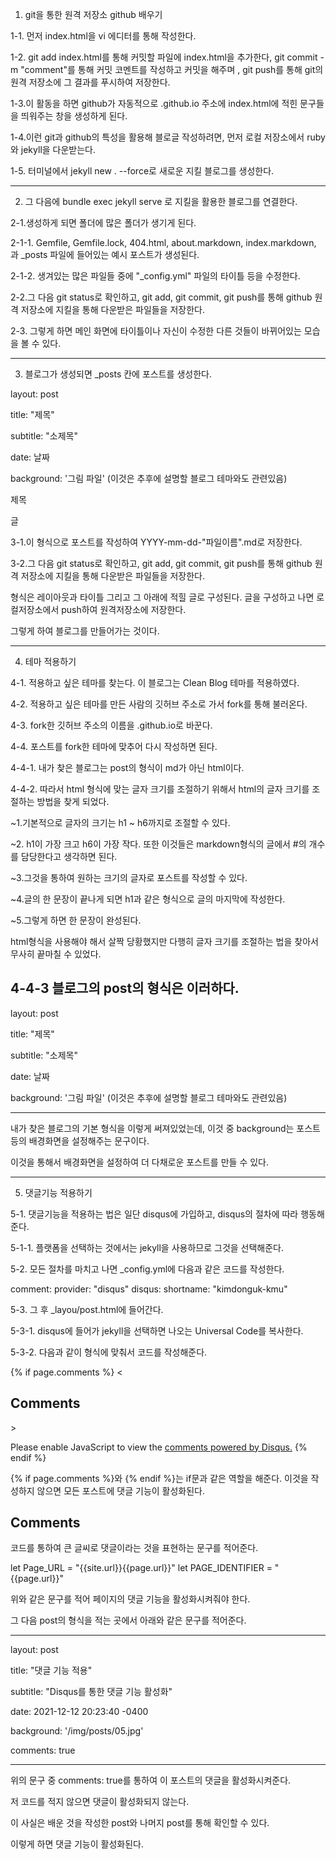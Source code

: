 
1. git을 통한 원격 저장소 github 배우기

1-1. 먼저 index.html을 vi 에디터를 통해 작성한다.

1-2. git add index.html를 통해 커밋할 파일에 index.html을 추가한다, git commit -m "comment"를 통해 커밋 코멘트를 작성하고 커밋을 해주며 , git push를 통해 git의 원격 저장소에 그 결과를 푸시하여 저장한다.

1-3.이 활동을 하면 github가 자동적으로 <username>.github.io 주소에 index.html에 적힌 문구들을 띄워주는 창을 생성하게 된다.

1-4.이런 git과 github의 특성을 활용해 블로글 작성하려면, 먼저 로컬 저장소에서 ruby와 jekyll을 다운받는다.

1-5. 터미널에서 jekyll new . --force로 새로운 지킬 블로그를 생성한다.

---

2. 그 다음에 bundle exec jekyll serve 로 지킬을 활용한 블로그를 연결한다.

2-1.생성하게 되면 폴더에 많은 폴더가 생기게 된다.

2-1-1. Gemfile, Gemfile.lock, 404.html, about.markdown, index.markdown, 과 _posts 파일에 들어있는 예시 포스트가 생성된다.

2-1-2. 생겨있는 많은 파일들 중에 "_config.yml" 파일의 타이틀 등을 수정한다.

2-2.그 다음 git status로 확인하고, git add, git commit, git push를 통해 github 원격 저장소에 지킬을 통해 다운받은 파일들을 저장한다.
  
2-3. 그렇게 하면 메인 화면에 타이틀이나 자신이 수정한 다른 것들이 바뀌어있는 모습을 볼 수 있다.

---
  
3. 블로그가 생성되면 _posts 칸에 포스트를 생성한다.

layout: post

title: "제목"

subtitle: "소제목"

date: 날짜

background: '그림 파일' (이것은 추후에 설명할 블로그 테마와도 관련있음)

제목

<p> 글 </p>
  

3-1.이 형식으로 포스트를 작성하여 YYYY-mm-dd-"파일이름".md로 저장한다.

3-2.그 다음 git status로 확인하고, git add, git commit, git push를 통해 github 원격 저장소에 지킬을 통해 다운받은 파일들을 저장한다.

형식은 레이아웃과 타이틀 그리고 그 아래에 적힐 글로 구성된다. 글을 구성하고 나면 로컬저장소에서 push하여 원격저장소에 저장한다.

그렇게 하여 블로그를 만들어가는 것이다.
  
---

4. 테마 적용하기

4-1. 적용하고 싶은 테마를 찾는다. 이 블로그는 Clean Blog 테마를 적용하였다.

4-2. 적용하고 싶은 테마를 만든 사람의 깃허브 주소로 가서 fork를 통해 불러온다.

4-3. fork한 깃허브 주소의 이름을 <username>.github.io로 바꾼다.

4-4. 포스트를 fork한 테마에 맞추어 다시 작성하면 된다.
  
4-4-1. 내가 찾은 블로그는 post의 형식이 md가 아닌 html이다.

4-4-2. 따라서 html 형식에 맞는 글자 크기를 조절하기 위해서 html의 글자 크기를 조절하는 방법을 찾게 되었다.
  
~1.기본적으로 글자의 크기는 h1 ~ h6까지로 조절할 수 있다.
  
~2. h1이 가장 크고 h6이 가장 작다. 또한 이것들은 markdown형식의 글에서 #의 개수를 담당한다고 생각하면 된다.

~3.그것을 통하여 원하는 크기의 글자로 포스트를 작성할 수 있다.
  
~4.글의 한 문장이 끝나게 되면 h1과 같은 형식으로 글의 마지막에 작성한다.

~5.그렇게 하면 한 문장이 완성된다.
  
html형식을 사용해야 해서 살짝 당황했지만 다행히 글자 크기를 조절하는 법을 찾아서 무사히 끝마칠 수 있었다.

4-4-3 블로그의 post의 형식은 이러하다.  
---

layout: post

title: "제목"

subtitle: "소제목"

date: 날짜

background: '그림 파일' (이것은 추후에 설명할 블로그 테마와도 관련있음)

---
  
내가 찾은 블로그의 기본 형식을 이렇게 써져있었는데, 이것 중 background는 포스트 등의 배경화면을 설정해주는 문구이다.
  
이것을 통해서 배경화면을 설정하여 더 다채로운 포스트를 만들 수 있다.
  
---
  
5. 댓글기능 적용하기
  
5-1. 댓글기능을 적용하는 법은 일단 disqus에 가입하고, disqus의 절차에 따라 행동해준다.
 
5-1-1. 플랫폼을 선택하는 것에서는 jekyll을 사용하므로 그것을 선택해준다.
  
5-2. 모든 절차를 마치고 나면 _config.yml에 다음과 같은 코드를 작성한다.

comment:
  provider:         "disqus"
  disqus:
    shortname:      "kimdonguk-kmu"
  
5-3. 그 후 _layou/post.html에 들어간다.

5-3-1. disqus에 들어가 jekyll을 선택하면 나오는 Universal Code를 복사한다.
  
5-3-2. 다음과 같이 형식에 맞춰서 코드를 작성해준다.

{% if page.comments %}
<<h2>Comments</h2>>
<div id="disqus_thread"></div>
<script>
    /**
    *  RECOMMENDED CONFIGURATION VARIABLES: EDIT AND UNCOMMENT THE SECTION BELOW TO INSERT DYNAMIC VALUES FROM YOUR PLATFORM OR CMS.
    *  LEARN WHY DEFINING THESE VARIABLES IS IMPORTANT: https://disqus.com/admin/universalcode/#configuration-variables    */
    /*
    let Page_URL = "{{site.url}}{{page.url}}"
    let PAGE_IDENTIFIER = "{{page.url}}"
    var disqus_config = function () {
    this.page.url = PAGE_URL;  // Replace PAGE_URL with your page's canonical URL variable
    this.page.identifier = PAGE_IDENTIFIER; // Replace PAGE_IDENTIFIER with your page's unique identifier variable
    };
    */
    (function() { // DON'T EDIT BELOW THIS LINE
    var d = document, s = d.createElement('script');
    s.src = 'https://kimdonguk-kmu.disqus.com/embed.js';
    s.setAttribute('data-timestamp', +new Date());
    (d.head || d.body).appendChild(s);
    })();
</script>
<noscript>Please enable JavaScript to view the <a href="https://disqus.com/?ref_noscript">comments powered by Disqus.</a></noscript>
{% endif %}
  
{% if page.comments %}와 {% endif %}는 if문과 같은 역할을 해준다. 이것을 작성하지 않으면 모든 포스트에 댓글 기능이 활성화된다.
  
<h2>Comments</h2> 코드를 통하여 큰 글씨로 댓글이라는 것을 표현하는 문구를 적어준다.
  
let Page_URL = "{{site.url}}{{page.url}}"
let PAGE_IDENTIFIER = "{{page.url}}"

위와 같은 문구를 적어 페이지의 댓글 기능을 활성화시켜줘야 한다.
  
그 다음 post의 형식을 적는 곳에서 아래와 같은 문구를 적어준다.
  
---

layout: post

title: "댓글 기능 적용"

subtitle: "Disqus를 통한 댓글 기능 활성화"

date: 2021-12-12 20:23:40 -0400

background: '/img/posts/05.jpg'

comments: true

---
  
위의 문구 중 comments: true를 통하여 이 포스트의 댓글을 활성화시켜준다.

저 코드를 적지 않으면 댓글이 활성화되지 않는다.
  
이 사실은 배운 것을 작성한 post와 나머지 post를 통해 확인할 수 있다.
  
이렇게 하면 댓글 기능이 활성화된다.

 
